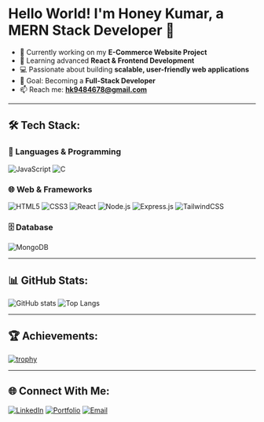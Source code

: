 # Hello World! I'm Honey Kumar, a MERN Stack Developer 👋

- 🔭 Currently working on my **E-Commerce Website Project**
- 🌱 Learning advanced **React & Frontend Development**
- 💻 Passionate about building **scalable, user-friendly web applications**
- 🎯 Goal: Becoming a **Full-Stack Developer**
- 📫 Reach me: **hk9484678@gmail.com**

---

## 🛠 Tech Stack:

### 🚀 Languages & Programming
![JavaScript](https://img.shields.io/badge/JavaScript-F7DF1E?style=for-the-badge&logo=javascript&logoColor=black)
![C](https://img.shields.io/badge/C-00599C?style=for-the-badge&logo=c&logoColor=white)

### 🌐 Web & Frameworks
![HTML5](https://img.shields.io/badge/HTML5-E34F26?style=for-the-badge&logo=html5&logoColor=white)
![CSS3](https://img.shields.io/badge/CSS3-1572B6?style=for-the-badge&logo=css3&logoColor=white)
![React](https://img.shields.io/badge/React-20232A?style=for-the-badge&logo=react&logoColor=61DAFB)
![Node.js](https://img.shields.io/badge/Node.js-43853D?style=for-the-badge&logo=node.js&logoColor=white)
![Express.js](https://img.shields.io/badge/Express.js-404D59?style=for-the-badge)
![TailwindCSS](https://img.shields.io/badge/Tailwind_CSS-38B2AC?style=for-the-badge&logo=tailwind-css&logoColor=white)

### 🗄️ Database
![MongoDB](https://img.shields.io/badge/MongoDB-4EA94B?style=for-the-badge&logo=mongodb&logoColor=white)

---

## 📊 GitHub Stats:
![GitHub stats](https://github-readme-stats.vercel.app/api?username=honeykumar&show_icons=true&theme=radical)
![Top Langs](https://github-readme-stats.vercel.app/api/top-langs/?username=honeykumar&layout=compact&theme=radical)

---

## 🏆 Achievements:
[![trophy](https://github-profile-trophy.vercel.app/?username=honeykumar&theme=onedark)](https://github.com/ryo-ma/github-profile-trophy)

---

## 🌐 Connect With Me:
[![LinkedIn](https://img.shields.io/badge/LinkedIn-0077B5?style=for-the-badge&logo=linkedin&logoColor=white)](https://linkedin.com/in/your-link)
[![Portfolio](https://img.shields.io/badge/Portfolio-000000?style=for-the-badge&logo=web&logoColor=white)](https://yourportfolio.com)
[![Email](https://img.shields.io/badge/Email-D14836?style=for-the-badge&logo=gmail&logoColor=white)](mailto:hk9484678@gmail.com)

